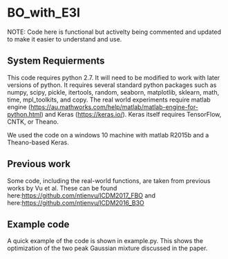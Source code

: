 # BO_with_E3I

NOTE: Code here is functional but activelty being commented and updated to make it easier to understand and use.


## System Requierments
This code requires python 2.7. It will need to be modified to work with later versions of python. It requires several standard python packages such as numpy, scipy, pickle, itertools, random, seaborn, matplotlib, sklearn, math, time, mpl_toolkits, and copy. The real world experiments require matlab engine (https://au.mathworks.com/help/matlab/matlab-engine-for-python.html) and Keras (https://keras.io/). Keras itself requires TensorFlow, CNTK, or Theano.

We used the code on a windows 10 machine with matlab R2015b and a Theano-based Keras.

## Previous work
Some code, including the real-world functions, are taken from previous works by Vu et al. These can be found here:https://github.com/ntienvu/ICDM2017_FBO and here:https://github.com/ntienvu/ICDM2016_B3O

## Example code
A quick example of the code is shown in example.py. This shows the optimization of the two peak Gaussian mixture discussed in the paper.
